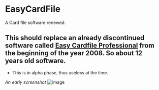 # EasyCardFile
A Card file software renewed.

## This should replace an already discontinued software called [Easy Cardfile Professional](https://www.vpksoft.net/2015-03-31-13-33-28/2015-04-06-13-11-50/easy-cardfile-professional) from the beginning of the year 2008. So about 12 years old software.
* This is in alpha phase, thus useless at the time.

*An early screenshot*
![image](https://user-images.githubusercontent.com/40712699/71476632-a6a8c700-27ee-11ea-8ed0-273c264ef072.png)
